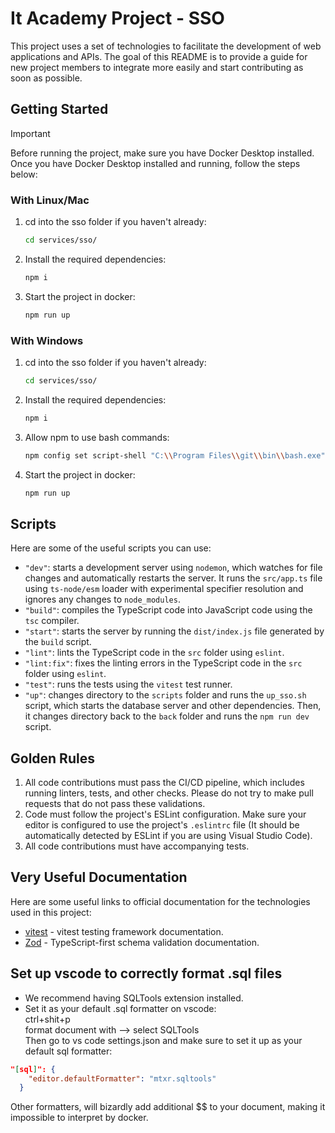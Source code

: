 # It Academy Project - SSO

This project uses a set of technologies to facilitate the development of web applications and APIs. The goal of this README is to provide a guide for new project members to integrate more easily and start contributing as soon as possible.

## Getting Started

>[!IMPORTANT]
Before running the project, make sure you have Docker Desktop installed. Once you have Docker Desktop installed and running, follow the steps below:

### With Linux/Mac

1. cd into the sso folder if you haven't already:

   ```bash
   cd services/sso/
   ```

2. Install the required dependencies:

   ```bash
   npm i
   ```

3. Start the project in docker:

   ```bash
   npm run up
   ```

### With Windows

1. cd into the sso folder if you haven't already:

   ```bash
   cd services/sso/
   ```

2. Install the required dependencies:

   ```bash
   npm i
   ```

3. Allow npm to use bash commands:

   ```bash
   npm config set script-shell "C:\\Program Files\\git\\bin\\bash.exe"
   ```

4. Start the project in docker:

   ```bash
   npm run up
   ```



## Scripts

Here are some of the useful scripts you can use:

- `"dev"`: starts a development server using `nodemon`, which watches for file changes and automatically restarts the server. It runs the `src/app.ts` file using `ts-node/esm` loader with experimental specifier resolution and ignores any changes to `node_modules`.
- `"build"`: compiles the TypeScript code into JavaScript code using the `tsc` compiler.
- `"start"`: starts the server by running the `dist/index.js` file generated by the `build` script.
- `"lint"`: lints the TypeScript code in the `src` folder using `eslint`.
- `"lint:fix"`: fixes the linting errors in the TypeScript code in the `src` folder using `eslint`.
- `"test"`: runs the tests using the `vitest` test runner.
- `"up"`: changes directory to the `scripts` folder and runs the `up_sso.sh` script, which starts the database server and other dependencies. Then, it changes directory back to the `back` folder and runs the `npm run dev` script.

## Golden Rules

1.  All code contributions must pass the CI/CD pipeline, which includes running linters, tests, and other checks. Please do not try to make pull requests that do not pass these validations.
2.  Code must follow the project's ESLint configuration. Make sure your editor is configured to use the project's `.eslintrc` file (It should be automatically detected by ESLint if you are using Visual Studio Code).
3.  All code contributions must have accompanying tests.

## Very Useful Documentation

Here are some useful links to official documentation for the technologies used in this project:


- [vitest](https://vitest.dev/guide/) - vitest testing framework documentation.
- [Zod](https://zod.dev/) - TypeScript-first schema validation documentation.
  
## Set up vscode to correctly format .sql files

- We recommend having SQLTools extension installed.
- Set it as your default .sql formatter on vscode:<br>
  ctrl+shit+p<br>
  format document with --> select SQLTools<br>
  Then go to vs code settings.json and make sure to set it up as your default sql formatter:<br>

```json
"[sql]": {
    "editor.defaultFormatter": "mtxr.sqltools"
  }
```

Other formatters, will bizardly add additional $$ to your document, making it impossible to interpret by docker.

